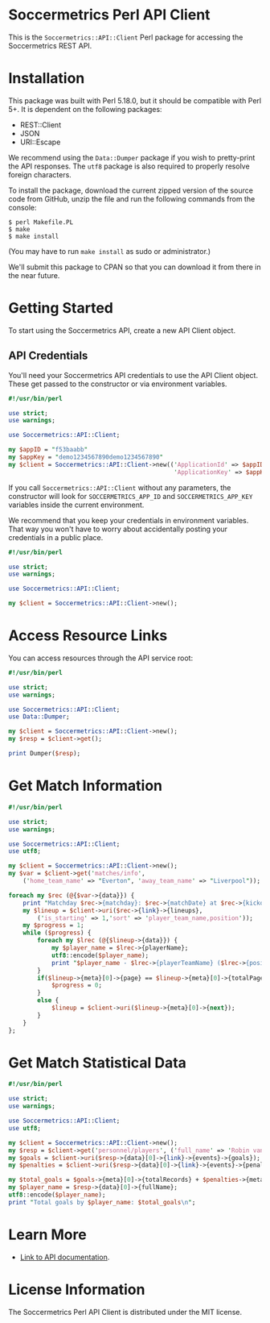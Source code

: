 Soccermetrics Perl API Client
=============================

This is the `Soccermetrics::API::Client` Perl package for accessing
the Soccermetrics REST API.

# Installation

This package was built with Perl 5.18.0, but it should be compatible with
Perl 5+.  It is dependent on the following packages:

* REST::Client
* JSON
* URI::Escape

We recommend using the `Data::Dumper` package if you wish to
pretty-print the API responses.  The `utf8` package is also required to
properly resolve foreign characters.

To install the package, download the current zipped version of the source code
from GitHub, unzip the file and run the following commands from the console:

    $ perl Makefile.PL
    $ make
    $ make install

(You may have to run `make install` as sudo or administrator.)

We'll submit this package to CPAN so that you can download it from there in
the near future.

# Getting Started

To start using the Soccermetrics API, create a new API Client object.

## API Credentials

You'll need your Soccermetrics API credentials to use the API Client object.
These get passed to the constructor or via environment variables.

```perl
#!/usr/bin/perl

use strict;
use warnings;

use Soccermetrics::API::Client;

my $appID = "f53baabb"
my $appKey = "demo1234567890demo1234567890"
my $client = Soccermetrics::API::Client->new(('ApplicationId' => $appID,
                                              'ApplicationKey' => $appKey));

```

If you call `Soccermetrics::API::Client` without any parameters, the constructor
will look for `SOCCERMETRICS_APP_ID` and `SOCCERMETRICS_APP_KEY` variables
inside the current environment.

We recommend that you keep your credentials in environment variables.
That way you won't have to worry about accidentally posting your credentials
in a public place.

```perl
#!/usr/bin/perl

use strict;
use warnings;

use Soccermetrics::API::Client;

my $client = Soccermetrics::API::Client->new();
```

# Access Resource Links

You can access resources through the API service root:

```perl
#!/usr/bin/perl

use strict;
use warnings;

use Soccermetrics::API::Client;
use Data::Dumper;

my $client = Soccermetrics::API::Client->new();
my $resp = $client->get();

print Dumper($resp);
```

# Get Match Information

```perl
#!/usr/bin/perl

use strict;
use warnings;

use Soccermetrics::API::Client;
use utf8;

my $client = Soccermetrics::API::Client->new();
my $var = $client->get('matches/info',
    ('home_team_name' => "Everton", 'away_team_name' => "Liverpool"));

foreach my $rec (@{$var->{data}}) {
    print "Matchday $rec->{matchday}: $rec->{matchDate} at $rec->{kickoffTime}\n";
    my $lineup = $client->uri($rec->{link}->{lineups},
        ('is_starting' => 1,'sort' => 'player_team_name,position'));
    my $progress = 1;
    while ($progress) {
        foreach my $lrec (@{$lineup->{data}}) {
            my $player_name = $lrec->{playerName};
            utf8::encode($player_name);
            print "$player_name - $lrec->{playerTeamName} ($lrec->{positionName})\n";
        }
        if($lineup->{meta}[0]->{page} == $lineup->{meta}[0]->{totalPages}) {
            $progress = 0;
        }
        else {
            $lineup = $client->uri($lineup->{meta}[0]->{next});
        }
    }
};
```

# Get Match Statistical Data

```perl
#!/usr/bin/perl

use strict;
use warnings;

use Soccermetrics::API::Client;
use utf8;

my $client = Soccermetrics::API::Client->new();
my $resp = $client->get('personnel/players', ('full_name' => 'Robin van Persie'));
my $goals = $client->uri($resp->{data}[0]->{link}->{events}->{goals});
my $penalties = $client->uri($resp->{data}[0]->{link}->{events}->{penalties}, ('outcome_type' => 'Goal'));

my $total_goals = $goals->{meta}[0]->{totalRecords} + $penalties->{meta}[0]->{totalRecords};
my $player_name = $resp->{data}[0]->{fullName};
utf8::encode($player_name);
print "Total goals by $player_name: $total_goals\n";
```

# Learn More

* [Link to API documentation](http://soccermetrics.github.io/fmrd-summary-api).

# License Information

The Soccermetrics Perl API Client is distributed under the MIT license.
